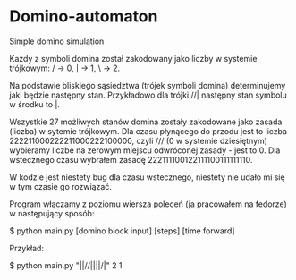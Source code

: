 # Domino-automaton
Simple domino simulation

Każdy z symboli domina został zakodowany jako liczby w systemie trójkowym:
/ -> 0,
| -> 1,
\ -> 2.

Na podstawie bliskiego sąsiedztwa (trójek symboli domina) determinujemy jaki będzie następny stan.
Przykładowo dla trójki //| następny stan symbolu w środku to |.

Wszystkie 27 możliwych stanów domina zostały zakodowane jako zasada (liczba) w sytemie trójkowym. Dla czasu płynącego do przodu jest to liczba 222211000222211000222100000, czyli /// (0 w systemie dziesiętnym) wybieramy liczbe na zerowym miejscu odwróconej zasady - jest to 0. Dla wstecznego czasu wybrałem zasadę 222111100122111100111111110.

W kodzie jest niestety bug dla czasu wstecznego, niestety nie udało mi się w tym czasie go rozwiązać.

Program włączamy z poziomu wiersza poleceń (ja pracowałem na fedorze) w następujący sposób:

$ python main.py [domino block input] [steps] [time forward]

Przykład:

$ python main.py "||//||\||/\|" 2 1